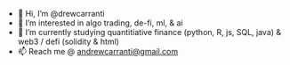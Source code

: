 - 👋 Hi, I’m @drewcarranti
- 👀 I’m interested in algo trading, de-fi, ml, & ai
- 🌱 I’m currently studying quantitiative finance (python, R, js, SQL, java) & web3 / defi (solidity & html)
- 📫 Reach me @ andrewcarranti@gmail.com

<!---
drewcarranti/drewcarranti is a ✨ special ✨ repository because its `README.md` (this file) appears on your GitHub profile.
You can click the Preview link to take a look at your changes.
--->
